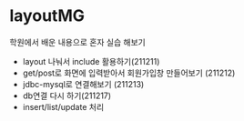 # layoutMG
학원에서 배운 내용으로 혼자 실습 해보기 
<ul>
  <li>layout 나눠서 include 활용하기(211211)</li>
  <li>get/post로 화면에 입력받아서 회원가입창 만들어보기 (211212)</li>
  <li>jdbc-mysql로 연결해보기 (211213)</li>
  <li>db연결 다시 하기(211217)</li>
  <li>insert/list/update 처리</li>
</ul>

